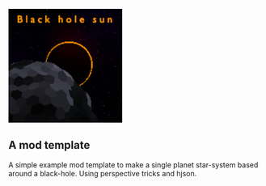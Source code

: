![img.png](icon.png)
## A mod template

A simple example mod template to make a single planet star-system based around a black-hole. Using perspective tricks and hjson.
